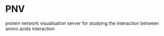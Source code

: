 # PNV
protein network visualisation server for studying the interaction between amino acids interaction
